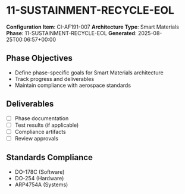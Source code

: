 # 11-SUSTAINMENT-RECYCLE-EOL

**Configuration Item**: CI-AF191-007
**Architecture Type**: Smart Materials
**Phase**: 11-SUSTAINMENT-RECYCLE-EOL
**Generated**: 2025-08-25T00:06:57+00:00

## Phase Objectives
- Define phase-specific goals for Smart Materials architecture
- Track progress and deliverables
- Maintain compliance with aerospace standards

## Deliverables
- [ ] Phase documentation
- [ ] Test results (if applicable)
- [ ] Compliance artifacts
- [ ] Review approvals

## Standards Compliance
- DO-178C (Software)
- DO-254 (Hardware)
- ARP4754A (Systems)
